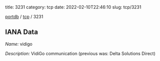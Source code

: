 title: 3231
category: tcp
date: 2022-02-10T22:46:10
slug: tcp/3231

[portdb](/) / [tcp](/category/tcp.html) / 3231


## IANA Data

_Name:_ vidigo

_Description:_ VidiGo communication (previous was: Delta Solutions Direct)

